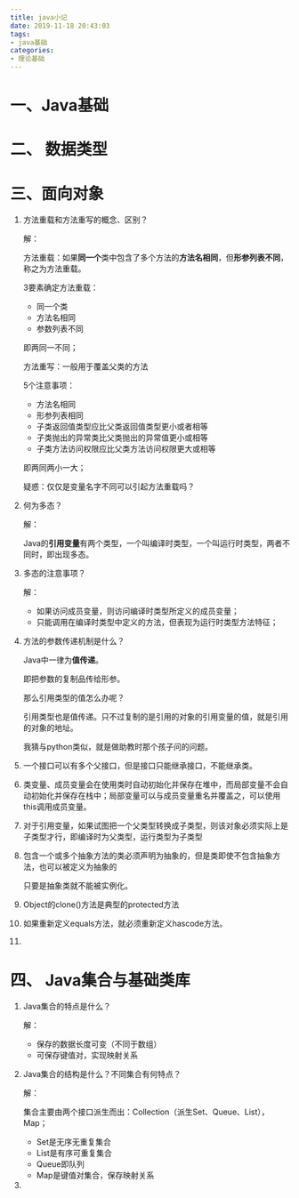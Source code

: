 ```yaml
---
title: java小记
date: 2019-11-18 20:43:03
tags:
- java基础
categories:
- 理论基础
---
```


# 一、Java基础

# 二、 数据类型

# 三、面向对象



1. 方法重载和方法重写的概念、区别？

   解：

   方法重载：如果**同一个**类中包含了多个方法的**方法名相同**，但**形参列表不同**，称之为方法重载。

   3要素确定方法重载：

   - 同一个类
   - 方法名相同
   - 参数列表不同

   即两同一不同；

   方法重写：一般用于覆盖父类的方法

   5个注意事项：

   - 方法名相同
   - 形参列表相同
   - 子类返回值类型应比父类返回值类型更小或者相等
   - 子类抛出的异常类比父类抛出的异常值更小或相等
   - 子类方法访问权限应比父类方法访问权限更大或相等

   即两同两小一大；

   疑惑：仅仅是变量名字不同可以引起方法重载吗？

2. 何为多态？

   解：

   Java的**引用变量**有两个类型，一个叫编译时类型，一个叫运行时类型，两者不同时，即出现多态。

3. 多态的注意事项？

   解：

   - 如果访问成员变量，则访问编译时类型所定义的成员变量；
   - 只能调用在编译时类型中定义的方法，但表现为运行时类型方法特征；

4. 方法的参数传递机制是什么？

   Java中一律为**值传递**。

   即把参数的复制品传给形参。

   那么引用类型的值怎么办呢？

   引用类型也是值传递。只不过复制的是引用的对象的引用变量的值，就是引用的对象的地址。

   我猜与python类似，就是做助教时那个孩子问的问题。

5. 一个接口可以有多个父接口，但是接口只能继承接口，不能继承类。

6. 类变量、成员变量会在使用类时自动初始化并保存在堆中，而局部变量不会自动初始化并保存在栈中；局部变量可以与成员变量重名并覆盖之，可以使用this调用成员变量。

7. 对于引用变量，如果试图把一个父类型转换成子类型，则该对象必须实际上是子类型才行，即编译时为父类型，运行类型为子类型

8. 包含一个或多个抽象方法的类必须声明为抽象的，但是类即使不包含抽象方法，也可以被定义为抽象的

   只要是抽象类就不能被实例化。

9. Object的clone()方法是典型的protected方法

10. 如果重新定义equals方法，就必须重新定义hascode方法。

11. 



# 四、 Java集合与基础类库

1. Java集合的特点是什么？

   解：

   - 保存的数据长度可变（不同于数组）
   - 可保存键值对，实现映射关系

2. Java集合的结构是什么？不同集合有何特点？

   解：

   集合主要由两个接口派生而出：Collection（派生Set、Queue、List），Map；

   - Set是无序无重复集合
   - List是有序可重复集合
   - Queue即队列
   - Map是键值对集合，保存映射关系

3. 

